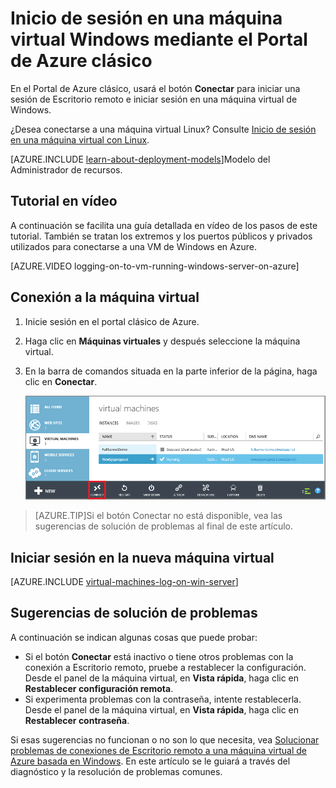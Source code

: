 <properties
	pageTitle="Inicio de sesión en una máquina virtual | Microsoft Azure"
	description="Use el Portal de Azure clásico para iniciar sesión en una máquina virtual de Windows creada con el modelo de implementación clásica."
	services="virtual-machines"
	documentationCenter=""
	authors="cynthn"
	manager="timlt"
	editor="tysonn"
	tags="azure-service-management"/>

<tags
	ms.service="virtual-machines"
	ms.workload="infrastructure-services"
	ms.tgt_pltfrm="vm-windows"
	ms.devlang="na"
	ms.topic="article"
	ms.date="10/05/2015"
	ms.author="cynthn"/>


# Inicio de sesión en una máquina virtual Windows mediante el Portal de Azure clásico



En el Portal de Azure clásico, usará el botón **Conectar** para iniciar una sesión de Escritorio remoto e iniciar sesión en una máquina virtual de Windows.

¿Desea conectarse a una máquina virtual Linux? Consulte [Inicio de sesión en una máquina virtual con Linux](virtual-machines-linux-how-to-log-on.md).

[AZURE.INCLUDE [learn-about-deployment-models](../../includes/learn-about-deployment-models-classic-include.md)]Modelo del Administrador de recursos.


## Tutorial en vídeo

A continuación se facilita una guía detallada en vídeo de los pasos de este tutorial. También se tratan los extremos y los puertos públicos y privados utilizados para conectarse a una VM de Windows en Azure.

[AZURE.VIDEO logging-on-to-vm-running-windows-server-on-azure]


## Conexión a la máquina virtual

1. Inicie sesión en el portal clásico de Azure.

2. Haga clic en **Máquinas virtuales** y después seleccione la máquina virtual.

3. En la barra de comandos situada en la parte inferior de la página, haga clic en **Conectar**.

	![Iniciar sesión en la nueva máquina virtual](./media/virtual-machines-log-on-windows-server/connectwindows.png)
	
> [AZURE.TIP]Si el botón Conectar no está disponible, vea las sugerencias de solución de problemas al final de este artículo.

## Iniciar sesión en la nueva máquina virtual

[AZURE.INCLUDE [virtual-machines-log-on-win-server](../../includes/virtual-machines-log-on-win-server.md)]

## Sugerencias de solución de problemas

A continuación se indican algunas cosas que puede probar:

-	Si el botón **Conectar** está inactivo o tiene otros problemas con la conexión a Escritorio remoto, pruebe a restablecer la configuración. Desde el panel de la máquina virtual, en **Vista rápida**, haga clic en **Restablecer configuración remota**.
-	Si experimenta problemas con la contraseña, intente restablecerla. Desde el panel de la máquina virtual, en **Vista rápida**, haga clic en **Restablecer contraseña**.

Si esas sugerencias no funcionan o no son lo que necesita, vea [Solucionar problemas de conexiones de Escritorio remoto a una máquina virtual de Azure basada en Windows](virtual-machines-troubleshoot-remote-desktop-connections.md). En este artículo se le guiará a través del diagnóstico y la resolución de problemas comunes.

<!----HONumber=AcomDC_1203_2015-->